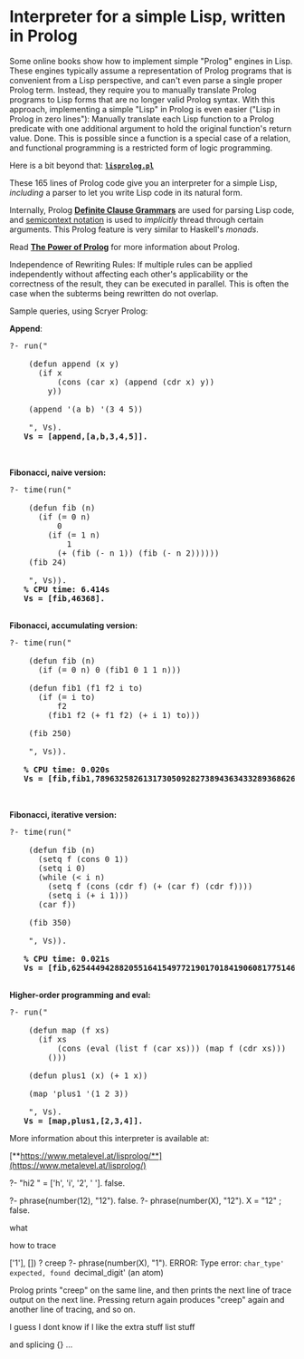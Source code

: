 
# Interpreter for a simple Lisp, written in Prolog

Some online books show how to implement simple "Prolog" engines in
Lisp. These engines typically assume a representation of Prolog
programs that is convenient from a Lisp perspective, and can't even
parse a single proper Prolog term. Instead, they require you to
manually translate Prolog programs to Lisp forms that are no longer
valid Prolog syntax. With this approach, implementing a simple "Lisp"
in Prolog is even easier ("Lisp in Prolog in zero lines"): Manually
translate each Lisp function to a Prolog predicate with one additional
argument to hold the original function's return value. Done. This is
possible since a function is a special case of a relation, and
functional programming is a restricted form of logic programming.

Here is a bit beyond that: [**`lisprolog.pl`**](lisprolog.pl)

These 165 lines of Prolog code give you an interpreter for a simple
Lisp, *including* a parser to let you write Lisp code in its
natural&nbsp;form.

Internally, Prolog [**Definite Clause
Grammars**](https://www.metalevel.at/prolog/dcg) are used for parsing
Lisp&nbsp;code, and
[semicontext&nbsp;notation](https://www.metalevel.at/prolog/dcg#semicontext)
is used to <i>implicitly</i> thread through certain arguments. This
Prolog&nbsp;feature is very similar to Haskell's&nbsp;<i>monads</i>.

Read [**The Power of Prolog**](https://www.metalevel.at/prolog) for
more information about&nbsp;Prolog.

Independence of Rewriting Rules: If multiple rules can be applied independently without affecting each other's applicability or the correctness of the result, they can be executed in parallel. This is often the case when the subterms being rewritten do not overlap.



Sample queries, using Scryer Prolog:


<b>Append</b>:

<pre>
?- run("                                                         \
                                                                 \
    (defun append (x y)                                          \
      (if x                                                      \
          (cons (car x) (append (cdr x) y))                      \
        y))                                                      \
                                                                 \
    (append '(a b) '(3 4 5))                                     \
                                                                 \
    ", Vs).
<b>   Vs = [append,[a,b,3,4,5]].</b>
    </pre>

<br>
<b>Fibonacci, naive version:</b>

<pre>
?- time(run("                                                    \
                                                                 \
    (defun fib (n)                                               \
      (if (= 0 n)                                                \
          0                                                      \
        (if (= 1 n)                                              \
            1                                                    \
          (+ (fib (- n 1)) (fib (- n 2))))))                     \
    (fib 24)                                                     \
                                                                 \
    ", Vs)).
<b>   % CPU time: 6.414s
   Vs = [fib,46368].</b>
</pre>

<br>
<b>Fibonacci, accumulating version:</b>

<pre>
?- time(run("                                                    \
                                                                 \
    (defun fib (n)                                               \
      (if (= 0 n) 0 (fib1 0 1 1 n)))                             \
                                                                 \
    (defun fib1 (f1 f2 i to)                                     \
      (if (= i to)                                               \
          f2                                                     \
        (fib1 f2 (+ f1 f2) (+ i 1) to)))                         \
                                                                 \
    (fib 250)                                                    \
                                                                 \
    ", Vs)).

<b>   % CPU time: 0.020s
   Vs = [fib,fib1,7896325826131730509282738943634332893686268675876375].</b>
    </pre>

<br>
<b>Fibonacci, iterative version:</b>

<pre>
?- time(run("                                                    \
                                                                 \
    (defun fib (n)                                               \
      (setq f (cons 0 1))                                        \
      (setq i 0)                                                 \
      (while (< i n)                                             \
        (setq f (cons (cdr f) (+ (car f) (cdr f))))              \
        (setq i (+ i 1)))                                        \
      (car f))                                                   \
                                                                 \
    (fib 350)                                                    \
                                                                 \
    ", Vs)).

<b>   % CPU time: 0.021s
   Vs = [fib,6254449428820551641549772190170184190608177514674331726439961915653414425].</b>
</pre>

<br>
<b>Higher-order programming and eval:</b>

<pre>
?- run("                                                         \
                                                                 \
    (defun map (f xs)                                            \
      (if xs                                                     \
          (cons (eval (list f (car xs))) (map f (cdr xs)))       \
        ()))                                                     \
                                                                 \
    (defun plus1 (x) (+ 1 x))                                    \
                                                                 \
    (map 'plus1 '(1 2 3))                                        \
                                                                 \
    ", Vs).
<b>   Vs = [map,plus1,[2,3,4]].</b>
</pre>

More information about this interpreter is available at:

[**https://www.metalevel.at/lisprolog/**](https://www.metalevel.at/lisprolog/)

?- "hi2 " = ['h', 'i', '2', ' '].
false.

?- phrase(number(12), "12").
   false.
?- phrase(number(X), "12").
   X = "12"
;  false.

what

how to trace

['1'], []) ? creep
?- phrase(number(X), "1").
ERROR: Type error: `char_type' expected, found `decimal_digit' (an atom)

Prolog prints "creep" on the same line, and then prints the next line of trace output on the next line. Pressing return again produces "creep" again and another line of tracing, and so on.

I guess I dont know if I like the extra stuff
list stuff

and splicing {} ...
